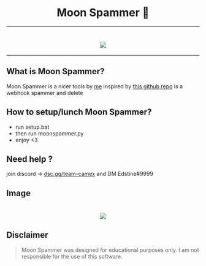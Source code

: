 <h1 align="center">
  <br>
  Moon Spammer 🌙
  <br>
</h1>

---

<h1 align="center">
  <img src="https://cdn.discordapp.com/attachments/1029037062852202638/1077609740298887259/1509905703_99px_ru_animacii_21965_fioletovaja_luna_v_oblachnom_nebe.gif">
</h1>

---

## What is Moon Spammer?

Moon Spammer is a nicer tools by [me](https://github.com/Edstine) inspired by [this github repo](https://github.com/Terminal1337/discord-webhook-spammer)
is a webhook spammer and delete

## How to setup/lunch Moon Spammer?

- run setup.bat
- then run moonspammer.py
- enjoy <3

## Need help ?
join discord -> [dsc.gg/team-camex](https://dsc.gg/team-camex) and DM Edstine#9999

## Image
<h1 align="center">
  <img src="https://cdn.discordapp.com/attachments/1029037062852202638/1085312959208759357/moonspammer_Ueq25Rbj5G.png">
</h1>

## Disclaimer

> Moon Spammer was designed for educational purposes only. I am not responsible for the use of this software.
